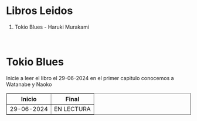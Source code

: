 # Libros Leidos

<body>
    <ol>
        <li>Tokio Blues - Haruki Murakami</li>  
    </ol>
</body>
<br>
<h1>Tokio Blues</h1>  
 <p>Inicie a leer el libro el 29-06-2024 en el primer capitulo conocemos a Watanabe y Naoko</p>
<body>  
    <table border="1">
        <tr>
            <th>Inicio</th>
            <th>Final</th>
        </tr>
        <tr>
            <td>29-06-2024</td>
            <td>EN LECTURA</td>
        </tr>
    </table>
</body>
